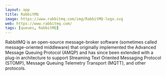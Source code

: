 ```yaml
---
layout: app
title: RabbitMQ
image: https://www.rabbitmq.com/img/RabbitMQ-logo.svg
web: https://www.rabbitmq.com/
tags: [queues, RabbitMQ]
---
```


RabbitMQ is an open-source message-broker software (sometimes called message-oriented middleware) that originally implemented the Advanced Message Queuing Protocol (AMQP) and has since been extended with a plug-in architecture to support Streaming Text Oriented Messaging Protocol (STOMP), Message Queuing Telemetry Transport (MQTT), and other protocols.
